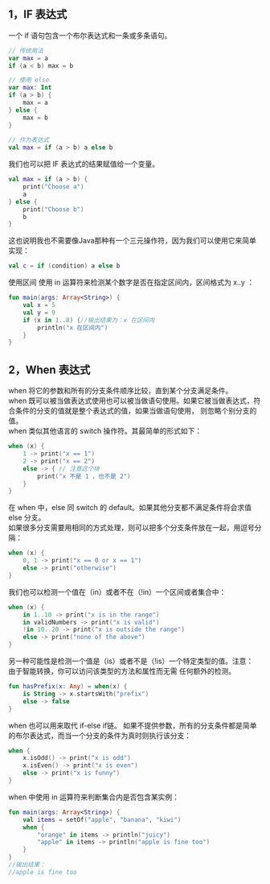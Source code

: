 ## 1，IF 表达式
一个 if 语句包含一个布尔表达式和一条或多条语句。
``` kotlin
// 传统用法
var max = a 
if (a < b) max = b

// 使用 else 
var max: Int
if (a > b) {
    max = a
} else {
    max = b
}
 
// 作为表达式
val max = if (a > b) a else b
```
我们也可以把 IF 表达式的结果赋值给一个变量。
``` kotlin
val max = if (a > b) {
    print("Choose a")
    a
} else {
    print("Choose b")
    b
}
```
这也说明我也不需要像Java那种有一个三元操作符，因为我们可以使用它来简单实现：
``` kotlin
val c = if (condition) a else b
```
使用区间
使用 in 运算符来检测某个数字是否在指定区间内，区间格式为 x..y ：
``` kotlin
fun main(args: Array<String>) {
    val x = 5
    val y = 9
    if (x in 1..8) {//输出结果为：x 在区间内
        println("x 在区间内")
    }
}
```

## 2，When 表达式
when 将它的参数和所有的分支条件顺序比较，直到某个分支满足条件。<br>
when 既可以被当做表达式使用也可以被当做语句使用。如果它被当做表达式，符合条件的分支的值就是整个表达式的值，如果当做语句使用， 则忽略个别分支的值。<br>
when 类似其他语言的 switch 操作符。其最简单的形式如下：<br>
``` kotlin
when (x) {
    1 -> print("x == 1")
    2 -> print("x == 2")
    else -> { // 注意这个块
        print("x 不是 1 ，也不是 2")
    }
}
```
在 when 中，else 同 switch 的 default。如果其他分支都不满足条件将会求值 else 分支。<br>
如果很多分支需要用相同的方式处理，则可以把多个分支条件放在一起，用逗号分隔：
``` kotlin
when (x) {
    0, 1 -> print("x == 0 or x == 1")
    else -> print("otherwise")
}
```
我们也可以检测一个值在（in）或者不在（!in）一个区间或者集合中：
``` kotlin
when (x) {
    in 1..10 -> print("x is in the range")
    in validNumbers -> print("x is valid")
    !in 10..20 -> print("x is outside the range")
    else -> print("none of the above")
}
```
另一种可能性是检测一个值是（is）或者不是（!is）一个特定类型的值。注意： 由于智能转换，你可以访问该类型的方法和属性而无需 任何额外的检测。
``` kotlin
fun hasPrefix(x: Any) = when(x) {
    is String -> x.startsWith("prefix")
    else -> false
}
``` 
when 也可以用来取代 if-else if链。 如果不提供参数，所有的分支条件都是简单的布尔表达式，而当一个分支的条件为真时则执行该分支：
``` kotlin
when {
    x.isOdd() -> print("x is odd")
    x.isEven() -> print("x is even")
    else -> print("x is funny")
}
``` 
when 中使用 in 运算符来判断集合内是否包含某实例：
``` kotlin
fun main(args: Array<String>) {
    val items = setOf("apple", "banana", "kiwi")
    when {
        "orange" in items -> println("juicy")
        "apple" in items -> println("apple is fine too")
    }
}
//输出结果：
//apple is fine too
``` 

